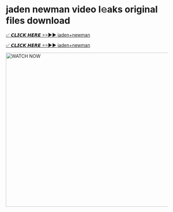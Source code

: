# jaden newman video l𝚎aks original files download

<p><a href="https://mediafirer.com/jaden+newman&ref=titik" rel="nofollow">✅ 𝘾𝙇𝙄𝘾𝙆 𝙃𝙀𝙍𝙀 ==►► jaden+newman</a></p>

<p><a href="https://mediafirer.com/jaden+newman&ref=titik" rel="nofollow">✅ 𝘾𝙇𝙄𝘾𝙆 𝙃𝙀𝙍𝙀 ==►► jaden+newman</a></p>

<p><a rel="nofollow" title="WATCH NOW" href="https://mediafirer.com/jaden+newman&ref=titik"><img border="jaden+newman" height="480" width="854" title="WATCH NOW" alt="WATCH NOW" src="https://i.imgur.com/WiGg2rx.gif"></a></p>